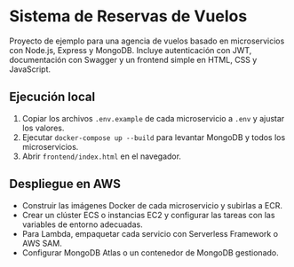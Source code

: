 # Sistema de Reservas de Vuelos

Proyecto de ejemplo para una agencia de vuelos basado en microservicios con Node.js, Express y MongoDB. Incluye autenticación con JWT, documentación con Swagger y un frontend simple en HTML, CSS y JavaScript.

## Ejecución local

1. Copiar los archivos `.env.example` de cada microservicio a `.env` y ajustar los valores.
2. Ejecutar `docker-compose up --build` para levantar MongoDB y todos los microservicios.
3. Abrir `frontend/index.html` en el navegador.

## Despliegue en AWS

- Construir las imágenes Docker de cada microservicio y subirlas a ECR.
- Crear un clúster ECS o instancias EC2 y configurar las tareas con las variables de entorno adecuadas.
- Para Lambda, empaquetar cada servicio con Serverless Framework o AWS SAM.
- Configurar MongoDB Atlas o un contenedor de MongoDB gestionado.
